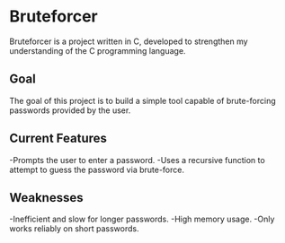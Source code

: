 # Bruteforcer

Bruteforcer is a project written in C, developed to strengthen my understanding of the C programming language.

## Goal

The goal of this project is to build a simple tool capable of brute-forcing passwords provided by the user.

## Current Features

-Prompts the user to enter a password.
-Uses a recursive function to attempt to guess the password via brute-force.

## Weaknesses

-Inefficient and slow for longer passwords.
-High memory usage.
-Only works reliably on short passwords.

